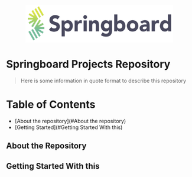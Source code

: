 <p align="center">
  <img src="images/springboard_logo.png" width=400 height=100>
</p>

# Springboard Projects Repository
> Here is some information in quote format to describe this repository

# Table of Contents
* [About the repository](#About the repository)
* [Getting Started](#Getting Started With this)



## About the Repository


## Getting Started With this
